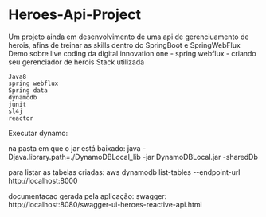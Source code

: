 # Heroes-Api-Project
Um projeto ainda em desenvolvimento de uma api de gerenciuamento de herois, afins de treinar as skills dentro do SpringBoot e SpringWebFlux
Demo sobre live coding da digital innovation one - spring webflux - criando seu gerenciador de herois
Stack utilizada

    Java8
    spring webflux
    Spring data
    dynamodb
    junit
    sl4j
    reactor



Executar dynamo:

na pasta em que o jar está baixado: java -Djava.library.path=./DynamoDBLocal_lib -jar DynamoDBLocal.jar -sharedDb

para listar as tabelas criadas: aws dynamodb list-tables --endpoint-url http://localhost:8000

documentacao gerada pela aplicação: swagger: http://localhost:8080/swagger-ui-heroes-reactive-api.html
